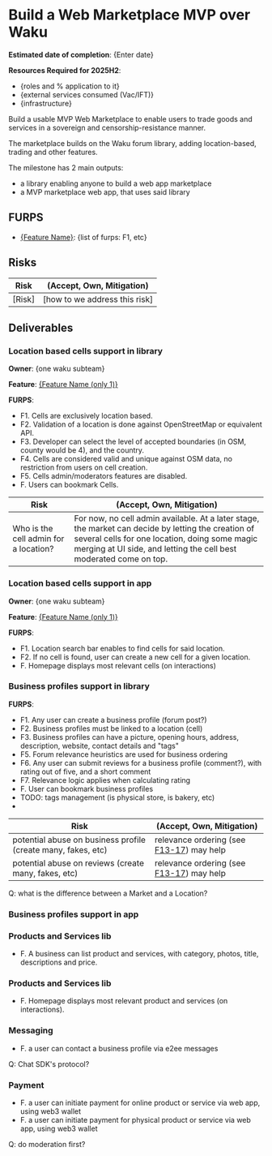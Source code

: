 # Build a Web Marketplace MVP over Waku

**Estimated date of completion**: {Enter date}

**Resources Required for 2025H2**:
- {roles and % application to it}
- {external services consumed (Vac/IFT)}
- {infrastructure}

Build a usable MVP Web Marketplace to enable users to trade goods and services in a sovereign and censorship-resistance manner.

The marketplace builds on the Waku forum library, adding location-based, trading and other features.

The milestone has 2 main outputs:

- a library enabling anyone to build a web app marketplace
- a MVP marketplace web app, that uses said library

## FURPS

- [{Feature Name}]({path/to/furps/file}): {list of furps: F1, etc}

## Risks

| Risk   | (Accept, Own, Mitigation)     |
|--------|-------------------------------|
| [Risk] | [how to we address this risk] |

## Deliverables 

### Location based cells support in library

**Owner**: {one waku subteam}

**Feature**: [{Feature Name (only 1)}]({path/to/furps/file})

**FURPS**:

- F1. Cells are exclusively location based.
- F2. Validation of a location is done against OpenStreetMap or equivalent API.
- F3. Developer can select the level of accepted boundaries (in OSM, county would be 4), and the country.
- F4. Cells are considered valid and unique against OSM data, no restriction from users on cell creation.
- F5. Cells admin/moderators features are disabled.
- F. Users can bookmark Cells.


| Risk                                  | (Accept, Own, Mitigation)                                                                                                                                                                                                  |
|---------------------------------------|----------------------------------------------------------------------------------------------------------------------------------------------------------------------------------------------------------------------------|
| Who is the cell admin for a location? | For now, no cell admin available. At a later stage, the market can decide by letting the creation of several cells for one location, doing some magic merging at UI side, and letting the cell best moderated come on top. |

### Location based cells support in app

**Owner**: {one waku subteam}

**Feature**: [{Feature Name (only 1)}]({path/to/furps/file})

**FURPS**:

- F1. Location search bar enables to find cells for said location.
- F2. If no cell is found, user can create a new cell for a given location.
- F. Homepage displays most relevant cells (on interactions)

### Business profiles support in library

**FURPS**:

- F1. Any user can create a business profile (forum post?)
- F2. Business profiles must be linked to a location (cell)
- F3. Business profiles can have a picture, opening hours, address, description, website, contact details and "tags"
- F5. Forum relevance heuristics are used for business ordering
- F6. Any user can submit reviews for a business profile (comment?), with rating out of five, and a short comment
- F7. Relevance logic applies when calculating rating
- F. User can bookmark business profiles
- TODO: tags management (is physical store, is bakery, etc)
- 

| Risk                                                          | (Accept, Own, Mitigation)                                                             |
|---------------------------------------------------------------|---------------------------------------------------------------------------------------|
| potential abuse on business profile (create many, fakes, etc) | relevance ordering (see [F13-17](/FURPS/application/forum.md#functionality)) may help |
| potential abuse on reviews (create many, fakes, etc)          | relevance ordering (see [F13-17](/FURPS/application/forum.md#functionality)) may help |


Q: what is the difference between a Market and a Location?

### Business profiles support in app

### Products and Services lib

- F. A business can list product and services, with category, photos, title, descriptions and price.

### Products and Services lib

- F. Homepage displays most relevant product and services (on interactions).

### Messaging

- F. a user can contact a business profile via e2ee messages

Q: Chat SDK's protocol?

### Payment

- F. a user can initiate payment for online product or service via web app, using web3 wallet
- F. a user can initiate payment for physical product or service via web app, using web3 wallet

Q: do moderation first?